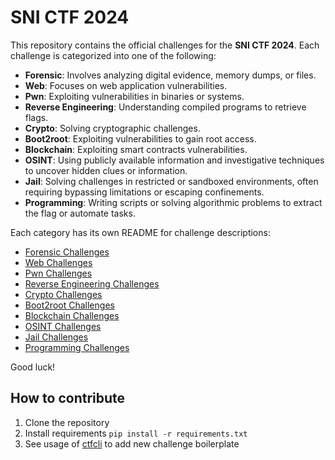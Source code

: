 # SNI CTF 2024

This repository contains the official challenges for the **SNI CTF 2024**. Each challenge is categorized into one of the following:

- **Forensic**: Involves analyzing digital evidence, memory dumps, or files.
- **Web**: Focuses on web application vulnerabilities.
- **Pwn**: Exploiting vulnerabilities in binaries or systems.
- **Reverse Engineering**: Understanding compiled programs to retrieve flags.
- **Crypto**: Solving cryptographic challenges.
- **Boot2root**: Exploiting vulnerabilities to gain root access.
- **Blockchain**: Exploiting smart contracts vulnerabilities.
- **OSINT**: Using publicly available information and investigative techniques to uncover hidden clues or information.
- **Jail**: Solving challenges in restricted or sandboxed environments, often requiring bypassing limitations or escaping confinements.
- **Programming**: Writing scripts or solving algorithmic problems to extract the flag or automate tasks.

Each category has its own README for challenge descriptions:

- [Forensic Challenges](Forensic)
- [Web Challenges](Web)
- [Pwn Challenges](Pwn)
- [Reverse Engineering Challenges](Rev)
- [Crypto Challenges](Crypto)
- [Boot2root Challenges](Boot2root)
- [Blockchain Challenges](Blockchain)
- [OSINT Challenges](OSINT)
- [Jail Challenges](Jail)
- [Programming Challenges](Programming)

Good luck!

## How to contribute
1. Clone the repository
2. Install requirements `pip install -r requirements.txt`
3. See usage of [ctfcli](https://github.com/CTFd/ctfcli) to add new challenge boilerplate
